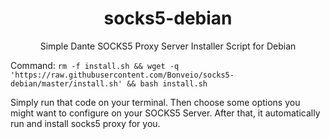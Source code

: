 

<h1 align="center">socks5-debian</h1>

<p align="center">Simple Dante SOCKS5 Proxy Server Installer Script for Debian</p>

Command:
`rm -f install.sh && wget -q 'https://raw.githubusercontent.com/Bonveio/socks5-debian/master/install.sh' && bash install.sh`

Simply run that code on your terminal. Then choose some options you might want to configure on your SOCKS5 Server. After that, it automatically run and install socks5 proxy for you.








